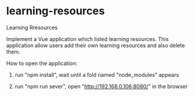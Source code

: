# learning-resources
 Learning Rresources

Implement a Vue application which listed learning resources. This application allow users add their own learning resources and also delete them.

How to open the application:

1. run "npm install", wait until a fold named "node_modules" appears

2. run "npm run sever", open "http://192.168.0.106:8080/" in the browser

